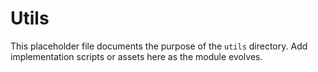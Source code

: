 # Utils

This placeholder file documents the purpose of the `utils` directory. Add implementation scripts or assets here as the module evolves.
